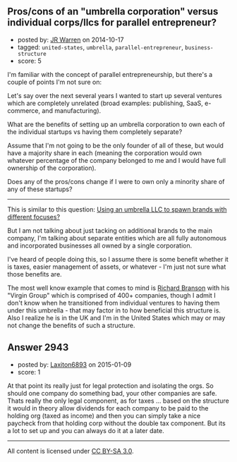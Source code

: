 ## Pros/cons of an "umbrella corporation" versus individual corps/llcs for parallel entrepreneur?

- posted by: [JR Warren](https://stackexchange.com/users/1866317/jr-warren) on 2014-10-17
- tagged: `united-states`, `umbrella`, `parallel-entrepreneur`, `business-structure`
- score: 5

I'm familiar with the concept of parallel entrepreneurship, but there's a couple of points I'm not sure on:

Let's say over the next several years I wanted to start up several ventures which are completely unrelated (broad examples: publishing, SaaS, e-commerce, and manufacturing).

What are the benefits of setting up an umbrella corporation to own each of the individual startups vs having them completely separate?

Assume that I'm not going to be the only founder of all of these, but would have a majority share in each (meaning the corporation would own whatever percentage of the company belonged to me and I would have full ownership of the corporation).

Does any of the pros/cons change if I were to own only a minority share of any of these startups?

---

This is similar to this question: [Using an umbrella LLC to spawn brands with different focuses?][1]

But I am not talking about just tacking on additional brands to the main company, I'm talking about separate entities which are all fully autonomous and incorporated businesses all owned by a single corporation.

I've heard of people doing this, so I assume there is some benefit whether it is taxes, easier management of assets, or whatever - I'm just not sure what those benefits are. 

The most well know example that comes to mind is [Richard Branson][2] with his "Virgin Group" which is comprised of 400+ companies, though I admit I don't know when he transitioned from individual ventures to having them under this umbrella - that may factor in to how beneficial this structure is. Also I realize he is in the UK and I'm in the United States which may or may not change the benefits of such a structure.


  [1]: https://startups.stackexchange.com/questions/118/using-an-umbrella-llc-to-spawn-brands-with-different-focuses
  [2]: http://en.wikipedia.org/wiki/Richard_Branson


## Answer 2943

- posted by: [Laxiton6893](https://stackexchange.com/users/2181902/laxiton6893) on 2015-01-09
- score: 1

At that point its really just for legal protection and isolating the orgs. So should one company do something bad, your other companies are safe. Thats really the only legal component, as for taxes ... based on the structure it would in theory allow dividends for each company to be paid to the holding org (taxed as income) and then you can simply take a nice paycheck from that holding corp without the double tax component. But its a lot to set up and you can always do it at a later date.



---

All content is licensed under [CC BY-SA 3.0](https://creativecommons.org/licenses/by-sa/3.0/).
